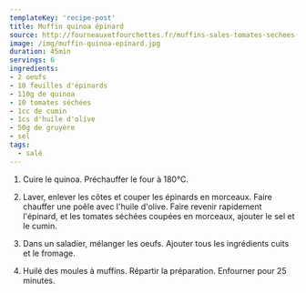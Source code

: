 ```yaml
---
templateKey: 'recipe-post'
title: Muffin quinoa épinard
source: http://fourneauxetfourchettes.fr/muffins-sales-tomates-sechees-epinards/
image: /img/muffin-quinoa-epinard.jpg
duration: 45min
servings: 6
ingredients:
- 2 oeufs
- 10 feuilles d'épinards
- 110g de quinoa
- 10 tomates séchées
- 1cc de cumin
- 1cs d'huile d'olive
- 50g de gruyère
- sel
tags:
  - salé
---
```

1. Cuire le quinoa. Préchauffer le four à 180°C.

2. Laver, enlever les côtes et couper les épinards en morceaux. Faire chauffer une poêle avec l'huile d'olive. Faire revenir rapidement l'épinard, et les tomates séchées coupées en morceaux, ajouter le sel et le cumin.

3. Dans un saladier, mélanger les oeufs. Ajouter tous les ingrédients cuits et le fromage.

4. Huilé des moules à muffins. Répartir la préparation. Enfourner pour 25 minutes.


